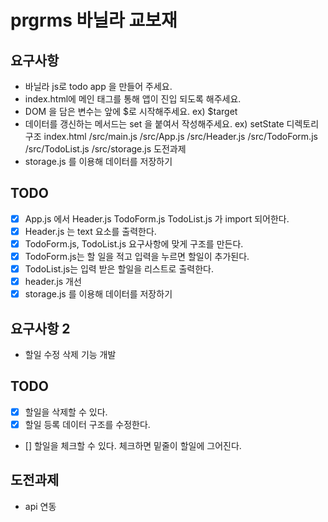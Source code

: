 # prgrms 바닐라 교보재
## 요구사항
- 바닐라 js로 todo app 을 만들어 주세요.
- index.html에 메인 태그를 통해 앱이 진입 되도록 해주세요.
- DOM 을 담은 변수는 앞에 $로 시작해주세요. ex) $target
- 데이터를 갱신하는 메서드는 set 을 붙여서 작성해주세요. ex) setState
디렉토리구조
index.html
/src/main.js
/src/App.js
/src/Header.js
/src/TodoForm.js
/src/TodoList.js
/src/storage.js
도전과제
- storage.js 를 이용해 데이터를 저장하기
## TODO
- [x] App.js 에서 Header.js TodoForm.js TodoList.js 가 import 되어한다.
- [x] Header.js 는 text 요소를 출력한다.
- [x] TodoForm.js, TodoList.js 요구사항에 맞게 구조를 만든다.
- [x] TodoForm.js는 할 일을 적고 입력을 누르면 할일이 추가된다.
- [x] TodoList.js는 입력 받은 할일을 리스트로 출력한다.
- [x] header.js 개선
- [x] storage.js 를 이용해 데이터를 저장하기
## 요구사항 2
- 할일 수정 삭제 기능 개발
## TODO
- [x] 할일을 삭제할 수 있다.
- [x] 할일 등록 데이터 구조를 수정한다.
- [] 할일을 체크할 수 있다. 체크하면 밑줄이 할일에 그어진다.
## 도전과제
- api 연동
